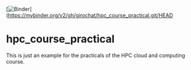 [![Binder](https://mybinder.org/badge_logo.svg)](https://mybinder.org/v2/gh/girochat/hpc_course_practical.git/HEAD

# hpc_course_practical

This is just an example for the practicals of the HPC cloud and computing course.
